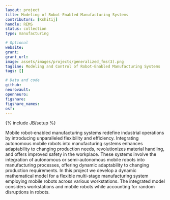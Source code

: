 ```yaml
---
layout: project
title: Modeling of Robot-Enabled Manufacturing Systems
contributors: [Kshitij]
handle: REMS
status: collection
type: manufacturing

# Optional
website: 
grant:
grant_url:
image: assets/images/projects/generalized_fms(3).png
tagline: Modeling and Control of Robot-Enabled Manufacturing Systems
tags: []

# Data and code
github: 
neurovault:
openneuro:
figshare:
figshare_names:
osf:
---
```

{% include JB/setup %}

Mobile robot-enabled manufacturing systems redefine industrial operations by introducing unparalleled flexibility and efficiency. Integrating autonomous mobile robots into manufacturing systems enhances adaptability to changing production needs, revolutionizes material handling, and offers improved safety in the workplace. These systems involve the integration of autonomous or semi-autonomous mobile robots into manufacturing processes, offering dynamic adaptability to changing production requirements. In this project we develop a dynamic mathematical model for a flexible multi-stage manufacturing system employing mobile robots across various workstations. The integrated model considers workstations and mobile robots while accounting for random disruptions in robots.





